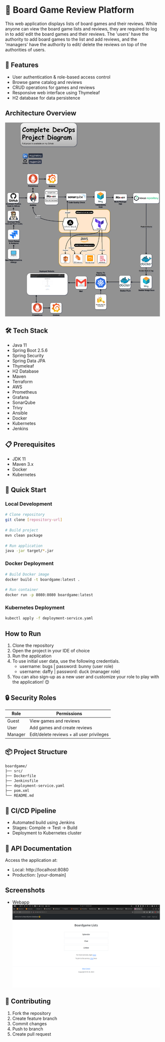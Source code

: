 # 🎲 Board Game Review Platform

This web application displays lists of board games and their reviews. While anyone can view the board game lists and reviews, they are required to log in to add/ edit the board games and their reviews. The 'users' have the authority to add board games to the list and add reviews, and the 'managers' have the authority to edit/ delete the reviews on top of the authorities of users.

## 🎯 Features
- User authentication & role-based access control
- Browse game catalog and reviews
- CRUD operations for games and reviews
- Responsive web interface using Thymeleaf
- H2 database for data persistence

## Architecture Overview
![Project Architecture](./project-diagram.png)

## 🛠️ Tech Stack
- Java 11
- Spring Boot 2.5.6
- Spring Security
- Spring Data JPA
- Thymeleaf
- H2 Database
- Maven
- Terraform
- AWS
- Prometheus
- Grafana
- SonarQube
- Trivy
- Ansible
- Docker
- Kubernetes
- Jenkins

## 📋 Prerequisites
- JDK 11
- Maven 3.x
- Docker 
- Kubernetes 

## 🚀 Quick Start

### Local Development
```bash
# Clone repository
git clone [repository-url]

# Build project
mvn clean package

# Run application
java -jar target/*.jar
```

### Docker Deployment
```bash
# Build Docker image
docker build -t boardgame:latest .

# Run container
docker run -p 8080:8080 boardgame:latest
```

### Kubernetes Deployment
```bash
kubectl apply -f deployment-service.yaml
```

## How to Run

1. Clone the repository
2. Open the project in your IDE of choice
3. Run the application
4. To use initial user data, use the following credentials.
    - username: bugs    |     password: bunny (user role)
    - username: daffy   |     password: duck  (manager role)
5. You can also sign-up as a new user and customize your role to play with the application! 😊

## 🔒 Security Roles

| Role    | Permissions                               |
|---------|------------------------------------------|
| Guest   | View games and reviews                   |
| User    | Add games and create reviews             |
| Manager | Edit/delete reviews + all user privileges |

## 📦 Project Structure
```
boardgame/
├── src/
├── Dockerfile
├── Jenkinsfile
├── deployment-service.yaml
├── pom.xml
└── README.md
```

## 🔄 CI/CD Pipeline
- Automated build using Jenkins
- Stages: Compile → Test → Build
- Deployment to Kubernetes cluster

## 📝 API Documentation
Access the application at:
- Local: http://localhost:8080
- Production: [your-domain]

## Screenshots
 - Webapp
   ![WebApp](./imgs/Webapp.png)

## 🤝 Contributing
1. Fork the repository
2. Create feature branch
3. Commit changes
4. Push to branch
5. Create pull request
